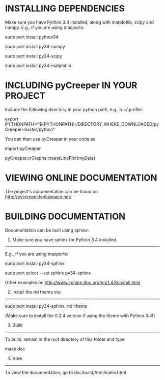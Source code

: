 
INSTALLING DEPENDENCIES
======================================


Make sure you have Python 3.4 installed, along with matplotlib, scipy and numpy. E.g., if you are using macports:


sudo port install python34

sudo port install py34-numpy

sudo port install py34-scipy

sudo port install py34-matplotlib


INCLUDING pyCreeper IN YOUR PROJECT
======================================

Include the following directory in your python path, e.g. in ~/.profile:

export PYTHONPATH="${PYTHONPATH}:/DIRECTORY_WHERE_DOWNLOADED/pyCreeper-master/python"


You can then use pyCreeper in your code as

import pyCreeper

pyCreeper.crGraphs.createLinePlot(myData)


VIEWING ONLINE DOCUMENTATION
======================================

The project's documentation can be found on
http://pycreeper.lenkaspace.net/




BUILDING DOCUMENTATION
======================================

Documentation can be built using sphinx.

1. Make sure you have sphinx for Python 3.4 installed.
------------------------------------------------------

E.g., if you are using macports:

sudo port install py34-sphinx

sudo port select --set sphinx py34-sphinx



Other examples on http://www.sphinx-doc.org/en/1.4.8/install.html


2. Install the rtd theme via:
------------------------------------------------------

sudo port install py34-sphinx_rtd_theme



(Make sure to install the 0.2.4 version if using the theme with Python 3.4!)


3. Build
------------------------------------------------------

To build, remain in the root directory of this folder and type

make doc


4. View
------------------------------------------------------
To view the documentation, go to doc/build/html/index.html